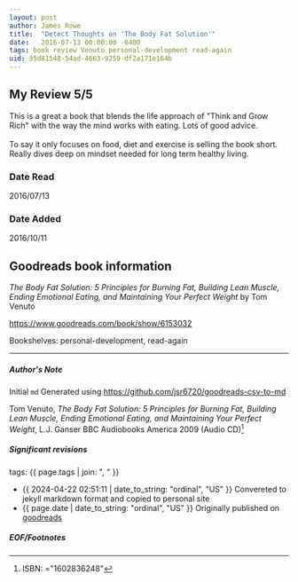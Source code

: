 ```yaml
---
layout: post
author: James Rowe
title:  "Detect Thoughts on 'The Body Fat Solution'"
date:   2016-07-13 00:00:00 -0400
tags: book review Venuto personal-development read-again
uid: 35d81548-54ad-4663-9259-df2a171e164b
---
```


<!-- highly dependent on how you personally use jekyll templates, and how you want this to show up -->
<!-- escape any jekyll keys with double brackets -->

## My Review 5/5

This is a great a book that blends the life approach of "Think and Grow Rich" with the way the mind works with eating. Lots of good advice.<br/><br/>To say it only focuses on food, diet and exercise is selling the book short. Really dives deep on mindset needed for long term healthy living.

### Date Read
2016/07/13

### Date Added
2016/10/11

## Goodreads book information

*The Body Fat Solution: 5 Principles for Burning Fat, Building Lean Muscle, Ending Emotional Eating, and Maintaining Your Perfect Weight* by Tom Venuto

https://www.goodreads.com/book/show/6153032

Bookshelves: personal-development, read-again

---

##### Author's Note

Initial `md` Generated using https://github.com/jsr6720/goodreads-csv-to-md

Tom Venuto, *The Body Fat Solution: 5 Principles for Burning Fat, Building Lean Muscle, Ending Emotional Eating, and Maintaining Your Perfect Weight*, L.J. Ganser BBC Audiobooks America 2009 (Audio CD)[^1]

##### Significant revisions

tags: {{ page.tags | join: ", " }} <!-- todo move this somewhere -->

- {{ 2024-04-22 02:51:11 | date_to_string: "ordinal", "US" }} Convereted to jekyll markdown format and copied to personal site
- {{ page.date | date_to_string: "ordinal", "US" }} Originally published on [goodreads](https://www.goodreads.com)

##### EOF/Footnotes

[^1]: ISBN: ="1602836248"